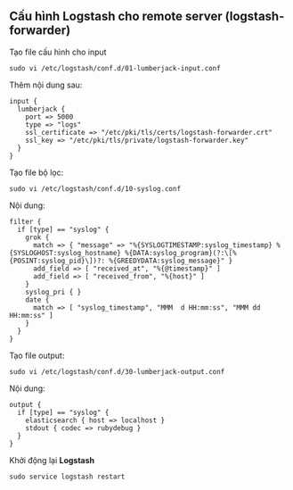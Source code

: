 ## Cấu hình Logstash cho remote server (logstash-forwarder)
Tạo file cấu hình cho input
```
sudo vi /etc/logstash/conf.d/01-lumberjack-input.conf
```
Thêm nội dung sau:
```
input {
  lumberjack {
    port => 5000
    type => "logs"
    ssl_certificate => "/etc/pki/tls/certs/logstash-forwarder.crt"
    ssl_key => "/etc/pki/tls/private/logstash-forwarder.key"
  }
}
```
Tạo file bộ lọc:
```
sudo vi /etc/logstash/conf.d/10-syslog.conf
```
Nội dung:
```
filter {
  if [type] == "syslog" {
    grok {
      match => { "message" => "%{SYSLOGTIMESTAMP:syslog_timestamp} %{SYSLOGHOST:syslog_hostname} %{DATA:syslog_program}(?:\[%{POSINT:syslog_pid}\])?: %{GREEDYDATA:syslog_message}" }
      add_field => [ "received_at", "%{@timestamp}" ]
      add_field => [ "received_from", "%{host}" ]
    }
    syslog_pri { }
    date {
      match => [ "syslog_timestamp", "MMM  d HH:mm:ss", "MMM dd HH:mm:ss" ]
    }
  }
}
```
Tạo file output:
```
sudo vi /etc/logstash/conf.d/30-lumberjack-output.conf
```
Nội dung:
```
output {
  if [type] == "syslog" {
    elasticsearch { host => localhost }
    stdout { codec => rubydebug }
  }
}
```
Khởi động lại **Logstash**
```
sudo service logstash restart
```

